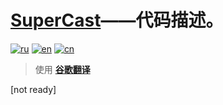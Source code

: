 # <ins>SuperCast</ins>——代码描述。

[![ru](https://img.shields.io/badge/lang-ru-blue.svg)](https://github.com/liiliiilliliiiliiiilllilliilililiiiilli/SuperCast-development-Android/blob/prime/CODEDESCRIPTION/CODEDESCRIPTION_Multilanguage/CODEDESCRIPTION.ru.md)
[![en](https://img.shields.io/badge/lang-en-green.svg)](https://github.com/liiliiilliliiiliiiilllilliilililiiiilli/SuperCast-development-Android/blob/prime/CODEDESCRIPTION/CODEDESCRIPTION_Multilanguage/CODEDESCRIPTION.en.md)
[![cn](https://img.shields.io/badge/lang-cn-red.svg)](https://github.com/liiliiilliliiiliiiilllilliilililiiiilli/SuperCast-development-Android/blob/prime/CODEDESCRIPTION/CODEDESCRIPTION_Multilanguage/CODEDESCRIPTION.cn.md)
> 使用 **[谷歌翻译](https://translate.google.com)**

\[not ready\]